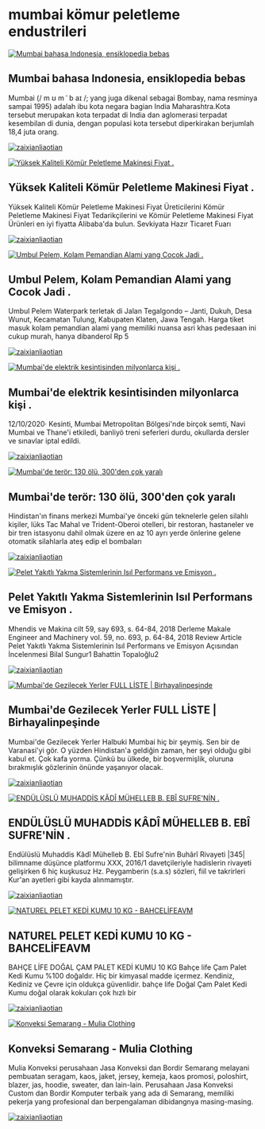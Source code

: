 # mumbai kömur peletleme endustrileri
<a href="https://mnn.zoosnet.net/LR/Chatpre.aspx?id=MNN94995150&p=https://topgrinding.com/" target="_blank">![Mumbai bahasa Indonesia, ensiklopedia bebas](https://github.com/technlg/images/blob/main/49.jpg)</a>
## Mumbai bahasa Indonesia, ensiklopedia bebas
Mumbai (/ m ʊ m ˈ b aɪ /; yang juga dikenal sebagai Bombay, nama resminya sampai 1995) adalah ibu kota negara bagian India Maharashtra.Kota tersebut merupakan kota terpadat di India dan aglomerasi terpadat kesembilan di dunia, dengan populasi kota tersebut diperkirakan berjumlah 18,4 juta orang. 
<a href="https://mnn.zoosnet.net/LR/Chatpre.aspx?id=MNN94995150&p=https://topgrinding.com/" target="_blank"><img src="https://github.com/technlg/images/raw/main/chat11.jpg" alt="zaixianliaotian"/></a><a href="//whatsapp.shibangsoft.com/WhatsApp.php" ><img src="https://github.com/technlg/images/raw/main/chat11.png" alt=""></a>
<a href="https://mnn.zoosnet.net/LR/Chatpre.aspx?id=MNN94995150&p=https://topgrinding.com/" target="_blank">![Yüksek Kaliteli Kömür Peletleme Makinesi Fiyat .](https://github.com/technlg/images/blob/main/62.jpg)</a>
## Yüksek Kaliteli Kömür Peletleme Makinesi Fiyat .
Yüksek Kaliteli Kömür Peletleme Makinesi Fiyat Üreticilerini Kömür Peletleme Makinesi Fiyat Tedarikçilerini ve Kömür Peletleme Makinesi Fiyat Ürünleri en iyi fiyatta Alibaba'da bulun. Sevkiyata Hazır Ticaret Fuarı
<a href="https://mnn.zoosnet.net/LR/Chatpre.aspx?id=MNN94995150&p=https://topgrinding.com/" target="_blank"><img src="https://github.com/technlg/images/raw/main/chat11.jpg" alt="zaixianliaotian"/></a><a href="//whatsapp.shibangsoft.com/WhatsApp.php" ><img src="https://github.com/technlg/images/raw/main/chat11.png" alt=""></a>
<a href="https://mnn.zoosnet.net/LR/Chatpre.aspx?id=MNN94995150&p=https://topgrinding.com/" target="_blank">![Umbul Pelem, Kolam Pemandian Alami yang Cocok Jadi .](https://github.com/technlg/images/blob/main/36.jpg)</a>
## Umbul Pelem, Kolam Pemandian Alami yang Cocok Jadi .
Umbul Pelem Waterpark terletak di Jalan Tegalgondo – Janti, Dukuh, Desa Wunut, Kecamatan Tulung, Kabupaten Klaten, Jawa Tengah. Harga tiket masuk kolam pemandian alami yang memiliki nuansa asri khas pedesaan ini cukup murah, hanya dibanderol Rp 5
<a href="https://mnn.zoosnet.net/LR/Chatpre.aspx?id=MNN94995150&p=https://topgrinding.com/" target="_blank"><img src="https://github.com/technlg/images/raw/main/chat11.jpg" alt="zaixianliaotian"/></a><a href="//whatsapp.shibangsoft.com/WhatsApp.php" ><img src="https://github.com/technlg/images/raw/main/chat11.png" alt=""></a>
<a href="https://mnn.zoosnet.net/LR/Chatpre.aspx?id=MNN94995150&p=https://topgrinding.com/" target="_blank">![Mumbai'de elektrik kesintisinden milyonlarca kişi .](https://github.com/technlg/images/blob/main/19.jpg)</a>
## Mumbai'de elektrik kesintisinden milyonlarca kişi .
12/10/2020· Kesinti, Mumbai Metropolitan Bölgesi'nde birçok semti, Navi Mumbai ve Thane'i etkiledi, banliyö treni seferleri durdu, okullarda dersler ve sınavlar iptal edildi.
<a href="https://mnn.zoosnet.net/LR/Chatpre.aspx?id=MNN94995150&p=https://topgrinding.com/" target="_blank"><img src="https://github.com/technlg/images/raw/main/chat11.jpg" alt="zaixianliaotian"/></a><a href="//whatsapp.shibangsoft.com/WhatsApp.php" ><img src="https://github.com/technlg/images/raw/main/chat11.png" alt=""></a>
<a href="https://mnn.zoosnet.net/LR/Chatpre.aspx?id=MNN94995150&p=https://topgrinding.com/" target="_blank">![Mumbai'de terör: 130 ölü, 300'den çok yaralı](https://github.com/technlg/images/blob/main/19.jpg)</a>
## Mumbai'de terör: 130 ölü, 300'den çok yaralı
Hindistan'ın finans merkezi Mumbai'ye önceki gün teknelerle gelen silahlı kişiler, lüks Tac Mahal ve Trident-Oberoi otelleri, bir restoran, hastaneler ve bir tren istasyonu dahil olmak üzere en az 10 ayrı yerde önlerine gelene otomatik silahlarla ateş edip el bombaları
<a href="https://mnn.zoosnet.net/LR/Chatpre.aspx?id=MNN94995150&p=https://topgrinding.com/" target="_blank"><img src="https://github.com/technlg/images/raw/main/chat11.jpg" alt="zaixianliaotian"/></a><a href="//whatsapp.shibangsoft.com/WhatsApp.php" ><img src="https://github.com/technlg/images/raw/main/chat11.png" alt=""></a>
<a href="https://mnn.zoosnet.net/LR/Chatpre.aspx?id=MNN94995150&p=https://topgrinding.com/" target="_blank">![Pelet Yakıtlı Yakma Sistemlerinin Isıl Performans ve Emisyon .](https://github.com/technlg/images/blob/main/36.jpg)</a>
## Pelet Yakıtlı Yakma Sistemlerinin Isıl Performans ve Emisyon .
Mhendis ve Makina cilt 59, say 693, s. 64-84, 2018 Derleme Makale Engineer and Machinery vol. 59, no. 693, p. 64-84, 2018 Review Article Pelet Yakıtlı Yakma Sistemlerinin Isıl Performans ve Emisyon Açısından İncelenmesi Bilal Sungur1 Bahattin Topaloğlu2 
<a href="https://mnn.zoosnet.net/LR/Chatpre.aspx?id=MNN94995150&p=https://topgrinding.com/" target="_blank"><img src="https://github.com/technlg/images/raw/main/chat11.jpg" alt="zaixianliaotian"/></a><a href="//whatsapp.shibangsoft.com/WhatsApp.php" ><img src="https://github.com/technlg/images/raw/main/chat11.png" alt=""></a>
<a href="https://mnn.zoosnet.net/LR/Chatpre.aspx?id=MNN94995150&p=https://topgrinding.com/" target="_blank">![Mumbai'de Gezilecek Yerler FULL LİSTE | Birhayalinpeşinde](https://github.com/technlg/images/blob/main/3.jpg)</a>
## Mumbai'de Gezilecek Yerler FULL LİSTE | Birhayalinpeşinde
Mumbai'de Gezilecek Yerler Halbuki Mumbai hiç bir şeymiş. Sen bir de Varanasi'yi gör. O yüzden Hindistan'a geldiğin zaman, her şeyi olduğu gibi kabul et. Çok kafa yorma. Çünkü bu ülkede, bir boşvermişlik, oluruna bırakmışlık gözlerinin önünde yaşanıyor olacak.
<a href="https://mnn.zoosnet.net/LR/Chatpre.aspx?id=MNN94995150&p=https://topgrinding.com/" target="_blank"><img src="https://github.com/technlg/images/raw/main/chat11.jpg" alt="zaixianliaotian"/></a><a href="//whatsapp.shibangsoft.com/WhatsApp.php" ><img src="https://github.com/technlg/images/raw/main/chat11.png" alt=""></a>
<a href="https://mnn.zoosnet.net/LR/Chatpre.aspx?id=MNN94995150&p=https://topgrinding.com/" target="_blank">![ENDÜLÜSLÜ MUHADDİS KÂDÎ MÜHELLEB B. EBÎ SUFRE'NİN .](https://github.com/technlg/images/blob/main/19.jpg)</a>
## ENDÜLÜSLÜ MUHADDİS KÂDÎ MÜHELLEB B. EBÎ SUFRE'NİN .
Endülüslü Muhaddis Kâdî Mühelleb B. Ebî Sufre'nin Buhârî Rivayeti |345| bilimname düşünce platformu XXX, 2016/1 davetçileriyle hadislerin rivayeti gelişirken 6 hiç kuşkusuz Hz. Peygamberin (s.a.s) sözleri, fiil ve takrirleri Kur'an ayetleri gibi kayda alınmamıştır.
<a href="https://mnn.zoosnet.net/LR/Chatpre.aspx?id=MNN94995150&p=https://topgrinding.com/" target="_blank"><img src="https://github.com/technlg/images/raw/main/chat11.jpg" alt="zaixianliaotian"/></a><a href="//whatsapp.shibangsoft.com/WhatsApp.php" ><img src="https://github.com/technlg/images/raw/main/chat11.png" alt=""></a>
<a href="https://mnn.zoosnet.net/LR/Chatpre.aspx?id=MNN94995150&p=https://topgrinding.com/" target="_blank">![NATUREL PELET KEDİ KUMU 10 KG - BAHCELİFEAVM](https://github.com/technlg/images/blob/main/35.jpg)</a>
## NATUREL PELET KEDİ KUMU 10 KG - BAHCELİFEAVM
BAHÇE LİFE DOĞAL ÇAM PALET KEDİ KUMU 10 KG Bahçe life Çam Palet Kedi Kumu %100 doğaldır. Hiç bir kimyasal madde içermez. Kendiniz, Kediniz ve Çevre için oldukça güvenlidir. bahçe life Doğal Çam Palet Kedi Kumu doğal olarak kokuları çok hızlı bir 
<a href="https://mnn.zoosnet.net/LR/Chatpre.aspx?id=MNN94995150&p=https://topgrinding.com/" target="_blank"><img src="https://github.com/technlg/images/raw/main/chat11.jpg" alt="zaixianliaotian"/></a><a href="//whatsapp.shibangsoft.com/WhatsApp.php" ><img src="https://github.com/technlg/images/raw/main/chat11.png" alt=""></a>
<a href="https://mnn.zoosnet.net/LR/Chatpre.aspx?id=MNN94995150&p=https://topgrinding.com/" target="_blank">![Konveksi Semarang - Mulia Clothing](https://github.com/technlg/images/blob/main/15.jpg)</a>
## Konveksi Semarang - Mulia Clothing
Mulia Konveksi perusahaan Jasa Konveksi dan Bordir Semarang melayani pembuatan seragam, kaos, jaket, jersey, kemeja, kaos promosi, poloshirt, blazer, jas, hoodie, sweater, dan lain-lain. Perusahaan Jasa Konveksi Custom dan Bordir Komputer terbaik yang ada di Semarang, memiliki pekerja yang profesional dan berpengalaman dibidangnya masing-masing.
<a href="https://mnn.zoosnet.net/LR/Chatpre.aspx?id=MNN94995150&p=https://topgrinding.com/" target="_blank"><img src="https://github.com/technlg/images/raw/main/chat11.jpg" alt="zaixianliaotian"/></a><a href="//whatsapp.shibangsoft.com/WhatsApp.php" ><img src="https://github.com/technlg/images/raw/main/chat11.png" alt=""></a>
